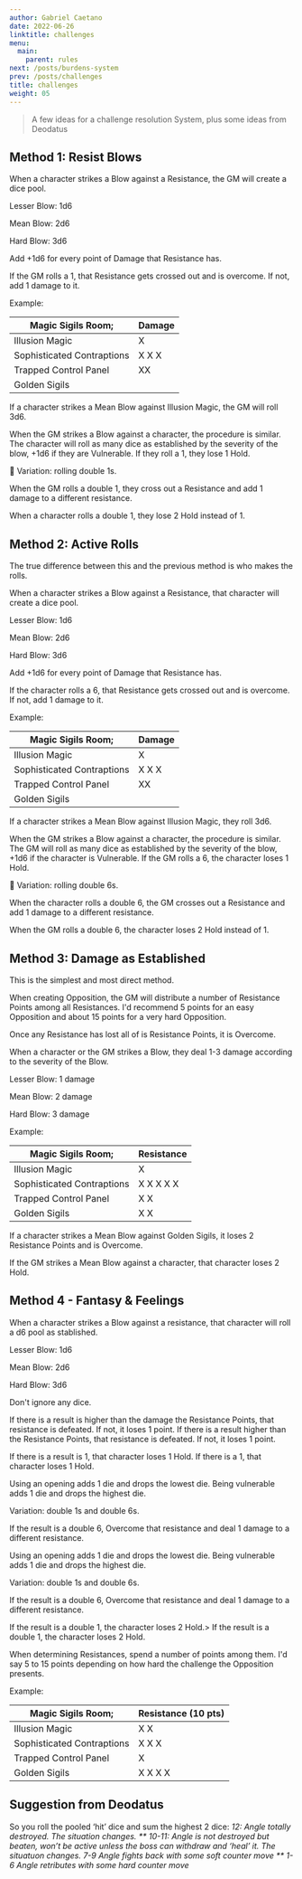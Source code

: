 ```yaml
---
author: Gabriel Caetano
date: 2022-06-26
linktitle: challenges
menu:
  main:
    parent: rules
next: /posts/burdens-system
prev: /posts/challenges
title: challenges
weight: 05
---
```


> A few ideas for a challenge resolution System, plus some ideas from Deodatus

## Method 1: Resist Blows

When a character strikes a Blow against a Resistance, the GM will create a dice pool.

Lesser Blow: 1d6

Mean Blow: 2d6

Hard Blow: 3d6

Add +1d6 for every point of Damage that Resistance has.

If the GM rolls a 1, that Resistance gets crossed out and is overcome. If not, add 1 damage to it.

Example:

| Magic Sigils Room; | Damage |
| --- | --- |
| Illusion Magic | X |
| Sophisticated Contraptions | X X X |
| Trapped Control Panel | XX |
| Golden Sigils |  |

If a character strikes a Mean Blow against Illusion Magic, the GM will roll 3d6.

When the GM strikes a Blow against a character, the procedure is similar. The character will roll as many dice as established by the severity of the blow, +1d6 if they are Vulnerable. If they roll a 1, they lose 1 Hold.

<aside>
🎲 Variation: rolling double 1s.

When the GM rolls a double 1, they cross out a Resistance and add 1 damage to a different resistance.

When a character rolls a double 1, they lose 2 Hold instead of 1.

</aside>

## Method 2: Active Rolls

The true difference between this and the previous method is who makes the rolls.

When a character strikes a Blow against a Resistance, that character will create a dice pool.

Lesser Blow: 1d6

Mean Blow: 2d6

Hard Blow: 3d6

Add +1d6 for every point of Damage that Resistance has.

If the character rolls a 6, that Resistance gets crossed out and is overcome. If not, add 1 damage to it.

Example:

| Magic Sigils Room; | Damage |
| --- | --- |
| Illusion Magic | X |
| Sophisticated Contraptions | X X X |
| Trapped Control Panel | XX |
| Golden Sigils |  |

If a character strikes a Mean Blow against Illusion Magic, they roll 3d6.

When the GM strikes a Blow against a character, the procedure is similar. The GM will roll as many dice as established by the severity of the blow, +1d6 if the character is Vulnerable. If the GM rolls a 6, the character loses 1 Hold.

<aside>
🎲 Variation: rolling double 6s.

When the character rolls a double 6, the GM crosses out a Resistance and add 1 damage to a different resistance.

When the GM rolls a double 6, the character loses 2 Hold instead of 1.

</aside>

## Method 3: Damage as Established

This is the simplest and most direct method.

When creating Opposition, the GM will distribute a number of Resistance Points among all Resistances. I'd recommend 5 points for an easy Opposition and about 15 points for a very hard Opposition.

Once any Resistance has lost all of is Resistance Points, it is Overcome.

When a character or the GM strikes a Blow, they deal 1-3 damage according to the severity of the Blow.

Lesser Blow: 1 damage

Mean Blow: 2 damage

Hard Blow: 3 damage

Example:

| Magic Sigils Room; | Resistance |
| --- | --- |
| Illusion Magic | X |
| Sophisticated Contraptions | X X X X X |
| Trapped Control Panel | X X |
| Golden Sigils | X X |

If a character strikes a Mean Blow against Golden Sigils, it loses 2 Resistance Points and is Overcome.

If the GM strikes a Mean Blow against a character, that character loses 2 Hold.

## Method 4 - Fantasy & Feelings

When a character strikes a Blow against a resistance, that character will roll a d6 pool as stablished.

Lesser Blow: 1d6

Mean Blow: 2d6

Hard Blow: 3d6

Don't ignore any dice.

If there is a result is higher than the damage the Resistance Points, that resistance is defeated. If not, it loses 1 point.
If there is a result higher than the Resistance Points, that resistance is defeated. If not, it loses 1 point.

If there is a result is 1, that character loses 1 Hold.
If there is a 1, that character loses 1 Hold.

Using an opening adds 1 die and drops the lowest die. Being vulnerable adds 1 die and drops the highest die.

Variation: double 1s and double 6s.

If the result is a double 6, Overcome that resistance and deal 1 damage to a different resistance.

Using an opening adds 1 die and drops the lowest die. Being vulnerable adds 1 die and drops the highest die.

Variation: double 1s and double 6s.

If the result is a double 6, Overcome that resistance and deal 1 damage to a different resistance.

If the result is a double 1, the character loses 2 Hold.> If the result is a double 1, the character loses 2 Hold.

When determining Resistances, spend a number of points among them. I'd say 5 to 15 points depending on how hard the challenge the Opposition presents.

Example:

| Magic Sigils Room; | Resistance (10 pts) |
| --- | --- |
| Illusion Magic | X X  |
| Sophisticated Contraptions | X X X |
| Trapped Control Panel | X |
| Golden Sigils | X X X X |

## Suggestion from Deodatus

So you roll the pooled ‘hit’ dice and sum the highest 2 dice:
**12: Angle totally destroyed. The situation changes.*
** ‌10-11: Angle is not destroyed but beaten, won’t be active unless the boss can withdraw and ‘heal’ it. The situatuon changes.*
**‌7-9 Angle fights back with some soft counter move*
** ‌1-6 Angle retributes with some hard counter move*